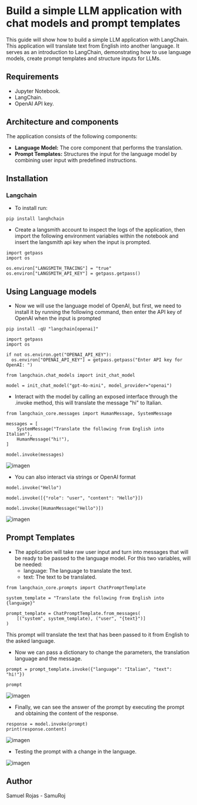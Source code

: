 # Build a simple LLM application with chat models and prompt templates

This guide will show how to build a simple LLM application with LangChain. This application will translate text from English into another 
language. It serves as an introduction to LangChain, demonstrating how to use language models, create prompt templates and structure inputs for LLMs.

## Requirements

- Jupyter Notebook.
- LangChain.
- OpenAI API key.

## Architecture and components

The application consists of the following components:

- **Language Model:** The core component that performs the translation.
- **Prompt Templates:** Structures the input for the language model by combining user input with predefined instructions.

## Installation

### Langchain

- To install run:
```
pip install langhchain
```

- Create a langsmith account to inspect the logs of the application, then import the following environment variables within the
notebook and insert the langsmith api key when the input is prompted.

```
import getpass
import os

os.environ["LANGSMITH_TRACING"] = "true"
os.environ["LANGSMITH_API_KEY"] = getpass.getpass()
```

## Using Language models

- Now we will use the language model of OpenAI, but first, we need to install it by running the following command, then enter the API key of OpenAI
when the input is prompted

```
pip install -qU "langchain[openai]"
```

```
import getpass
import os

if not os.environ.get("OPENAI_API_KEY"):
  os.environ["OPENAI_API_KEY"] = getpass.getpass("Enter API key for OpenAI: ")

from langchain.chat_models import init_chat_model

model = init_chat_model("gpt-4o-mini", model_provider="openai")
```

- Interact with the model by calling an exposed interface through the .invoke method, this will translate the message "hi" to Italian.

```
from langchain_core.messages import HumanMessage, SystemMessage

messages = [
    SystemMessage("Translate the following from English into Italian"),
    HumanMessage("hi!"),
]

model.invoke(messages)
```

![imagen](https://github.com/user-attachments/assets/391d884c-bfd3-40ce-832b-6dfb8d4428cf)

- You can also interact via strings or OpenAI format

```
model.invoke("Hello")

model.invoke([{"role": "user", "content": "Hello"}])

model.invoke([HumanMessage("Hello")])
```

![imagen](https://github.com/user-attachments/assets/ba468622-7b90-460c-8b70-fe074fb2ca7f)

## Prompt Templates

- The application will take raw user input and turn into messages that will be ready to be passed to the language model.
For this two variables, will be needed:
  - language: The language to translate the text.
  - text: The text to be translated.

```
from langchain_core.prompts import ChatPromptTemplate

system_template = "Translate the following from English into {language}"

prompt_template = ChatPromptTemplate.from_messages(
    [("system", system_template), ("user", "{text}")]
)
```

This prompt will translate the text that has been passed to it from English to the asked language.

- Now we can pass a dictionary to change the parameters, the translation language and the message. 

```
prompt = prompt_template.invoke({"language": "Italian", "text": "hi!"})

prompt
```

![imagen](https://github.com/user-attachments/assets/4faa714c-b5b2-4e94-a307-0cec64b8f2e3)

- Finally, we can see the answer of the prompt by executing the prompt and obtaining the content of the response.

```
response = model.invoke(prompt)
print(response.content)
```

![imagen](https://github.com/user-attachments/assets/26c682a4-b979-4ba0-93c2-7dbe1270a5e7)

- Testing the prompt with a change in the language. 

![imagen](https://github.com/user-attachments/assets/6acf72d9-777d-448b-8dee-f86d8a91c5e2)

## Author

Samuel Rojas - SamuRoj

